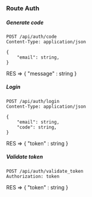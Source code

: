 ### Route Auth

##### Generate code

```
POST /api/auth/code
Content-Type: application/json

{
    "email": string,
}
```

RES => { "message" : string }

##### Login

```
POST /api/auth/login
Content-Type: application/json

{
    "email": string,
    "code": string,
}
```

RES => { "token" : string }

##### Validate token

```
POST /api/auth/validate_token
Authorization: token
```

RES => { "token" : string }
